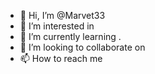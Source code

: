 - 👋 Hi, I’m @Marvet33
- 👀 I’m interested in  
- 🌱 I’m currently learning . 
- 💞️ I’m looking to collaborate on 
- 📫 How to reach me  
 
